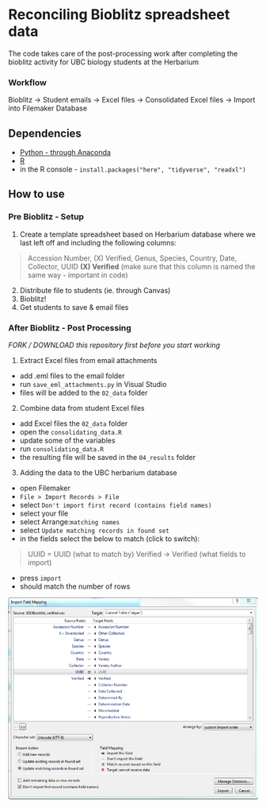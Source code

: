 # Reconciling Bioblitz spreadsheet data
The code takes care of the post-processing work after completing the bioblitz activity for UBC biology students at the Herbarium

### Workflow
Bioblitz -> Student emails -> Excel files -> Consolidated Excel files -> Import into Filemaker Database

## Dependencies
* [Python - through Anaconda](https://datacarpentry.org/2016-05-29-PyCon/install.html)
* [R](https://cran.r-project.org/)
* in the R console - `install.packages("here", "tidyverse", "readxl")`

## How to use
### Pre Bioblitz - Setup
1. Create a template spreadsheet based on Herbarium database where we last left off and including the following columns:
> Accession Number,	(X) Verified,	Genus,	Species,	Country,	Date,	Collector,	UUID
> **(X) Verified** (make sure that this column is named the same way - important in code)
2. Distribute file to students (ie. through Canvas)
3. Bioblitz!
4. Get students to save & email files

### After Bioblitz - Post Processing
*FORK / DOWNLOAD this repository first before you start working*

1. Extract Excel files from email attachments
- add .eml files to the email folder
- run `save_eml_attachments.py` in Visual Studio
- files will be added to the `02_data` folder

2. Combine data from student Excel files
- add Excel files the `02_data` folder
- open the `consolidating_data.R`
- update some of the variables
- run `consolidating_data.R`
- the resulting file will be saved in the `04_results` folder

3. Adding the data to the UBC herbarium database
- open Filemaker
- `File > Import Records > File`
- select `Don't import first record (contains field names)`
- select your file
- select Arrange:`matching names`
- select `Update matching records in found set`
- in the fields select the below to match (click to switch): 
> UUID = UUID (what to match by)
> Verified -> Verified (what fields to import)
- press `import`
- should match the number of rows

<img src="https://github.com/laijasmine/bioblitz_2019/blob/master/00_images/import_window.PNG" alt="import" width="600"/>
